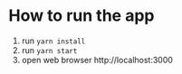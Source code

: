 # How to run the app
1. run `yarn install`
2. run `yarn start`
3. open web browser http://localhost:3000